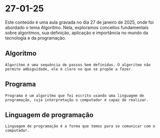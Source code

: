 # 27-01-25

Este conteúdo é uma aula gravada no dia 27 de janeiro de 2025, onde foi abordado o tema Algoritmo. Nela, exploramos conceitos fundamentais sobre algoritmos, sua definição, aplicação e importância no mundo da tecnologia e da programação.

## Algoritmo

~~~~
Algoritmo é uma sequência de passos bem definidas. O algoritmo não permite ambiguidade, ele é claro no que se propõe a fazer.
~~~~

## Programa

~~~~
Programa é um algoritmo que foi escrito usando uma linguagem de programação, cuja interpretação o computador é capaz de realizar.
~~~~

## Linguagem de programação

~~~~
Linguagem de programação é a forma que temos para se comunicar com o computador.
~~~~